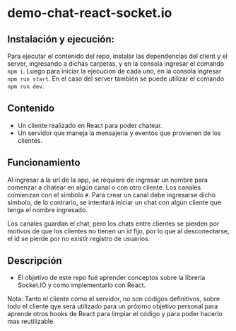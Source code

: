 # demo-chat-react-socket.io

## Instalación y ejecución:

Para ejecutar el contenido del repo, instalar las dependencias del client y el server, ingresando a dichas carpetas, y en la consola ingresar el comando `npm i`.
Luego para iniciar la ejecucion de cada uno, en la consola ingresar `npm run start`. En el caso del server también se puede utilizar el comando `npm run dev`.

## Contenido

- Un cliente realizado en React para poder chatear.
- Un servidor que maneja la mensajería y eventos que provienen de los clientes.

## Funcionamiento

Al ingresar a la url de la app, se requiere de ingresar un nombre para comenzar a chatear en algún canal o con otro cliente.
Los canales comienzan con el símbolo `#`. Para crear un canal debe ingresarse dicho símbolo, de lo contrario, se intentará iniciar un chat con algún cliente que tenga el nombre ingresado.

Los canales guardan el chat, pero los chats entre clientes se pierden por motivos de que los clientes no tienen un id fijo, por lo que al desconectarse, el id se pierde por no existir registro de usuarios.

## Descripción

- El objetivo de este repo fué aprender conceptos sobre la librería Socket.IO y como implementarlo con React.

Nota: Tanto el cliente como el servidor, no son códigos definitivos, sobre todo el cliente qye será utilizado para un próximo objetivo personal para aprende otros hooks de React para limpiar el código y para poder hacerlo mas reutilizable.